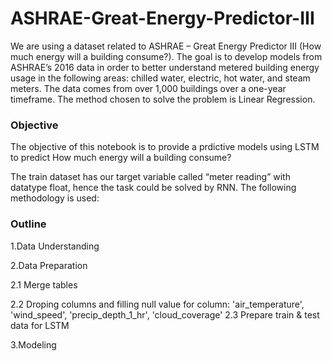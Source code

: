 # ASHRAE-Great-Energy-Predictor-III
We are using a dataset related to ASHRAE – Great Energy Predictor III (How much energy will a building consume?). The goal is to develop models from ASHRAE’s 2016 data in order to better understand metered building energy usage in the following areas: chilled water, electric, hot water, and steam meters. The data comes from over 1,000 buildings over a one-year timeframe. The method chosen to solve the problem is Linear Regression.     
### Objective

The objective of this notebook is to provide a prdictive models using LSTM to predict
How much energy will a building consume? 

The train dataset has our target variable called “meter reading” with datatype float, hence the task could be solved by RNN. The following methodology is used: 



### Outline

1.Data Understanding

2.Data Preparation

2.1 Merge tables

2.2 Droping columns and filling null value for column: 'air_temperature', 'wind_speed', 'precip_depth_1_hr', 'cloud_coverage'
2.3 Prepare train & test data for LSTM

3.Modeling    
